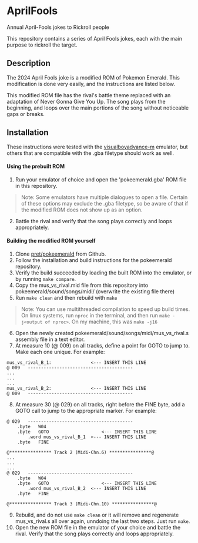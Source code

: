 # AprilFools
Annual April-Fools jokes to Rickroll people

This repository contains a series of April Fools jokes, each with the main purpose to rickroll the target.

## Description
The 2024 April Fools joke is a modified ROM of Pokemon Emerald. This modification is done very easily, and the instructions are listed below.

This modified ROM file has the rival's battle theme replaced with an adaptation of Never Gonna Give You Up. The song plays from the beginning, and loops over the main portions of the song without noticeable gaps or breaks.
## Installation
These instructions were tested with the [visualboyadvance-m](https://github.com/visualboyadvance-m/visualboyadvance-m) emulator, but others that are compatible with the .gba filetype should work as well.
#### Using the prebuilt ROM
1. Run your emulator of choice and open the 'pokeemerald.gba' ROM file in this repository.
>Note: Some emulators have multiple dialogues to open a file. Certain of these options may exclude the .gba filetype, so be aware of that if the modified ROM does not show up as an option.
2. Battle the rival and verify that the song plays correctly and loops appropriately.
#### Building the modified ROM yourself
1. Clone [pret/pokeemerald](https://github.com/pret/pokeemerald) from Github.
2. Follow the installation and build instructions for the pokeemerald repository.
3. Verify the build succeeded by loading the built ROM into the emulator, or by running `make compare`.
4. Copy the mus_vs_rival.mid file from this repository into pokeemerald/sound/songs/midi/ (overwrite the existing file there)
5. Run `make clean` and then rebuild with `make`
>Note: You can use multithreaded compilation to speed up build times. On linux systems, run `nproc` in the terminal, and then run `make -j<output of nproc>`. On my machine, this was `make -j16`
6. Open the newly created pokeemerald/sound/songs/midi/mus_vs_rival.s assembly file in a text editor.
7. At measure 10 (@ 009) on all tracks, define a point for GOTO to jump to. Make each one unique. For example:
```
mus_vs_rival_B_1:               <--- INSERT THIS LINE
@ 009   ----------------------------------------
...
...
...
mus_vs_rival_B_2:               <--- INSERT THIS LINE
@ 009   ----------------------------------------
```
8. At measure 30 (@ 029) on all tracks, right before the FINE byte, add a GOTO call to jump to the appropriate marker. For example:
```
@ 029   ----------------------------------------
	.byte	W04
	.byte	GOTO                    <--- INSERT THIS LINE
		.word mus_vs_rival_B_1  <--- INSERT THIS LINE
	.byte	FINE

@**************** Track 2 (Midi-Chn.6) ****************@
...
...
...
@ 029   ----------------------------------------
	.byte	W04
	.byte	GOTO                    <--- INSERT THIS LINE
		.word mus_vs_rival_B_2  <--- INSERT THIS LINE
	.byte	FINE

@**************** Track 3 (Midi-Chn.10) ****************@
```

9. Rebuild, and do not use `make clean` or it will remove and regenerate mus_vs_rival.s all over again, unndoing the last two steps. Just run `make`.
10. Open the new ROM file in the emulator of your choice and battle the rival. Verify that the song plays correctly and loops appropriately.